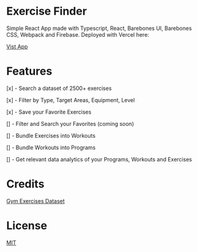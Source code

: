 # Exercise Finder

Simple React App made with Typescript, React, Barebones UI, Barebones CSS, Webpack and Firebase. Deployed with Vercel here:

[Vist App]("")

# Features

[x] - Search a dataset of 2500+ exercises

[x] - Filter by Type, Target Areas, Equipment, Level

[x] - Save your Favorite Exercises

[] - Filter and Search your Favorites (coming soon)

[] - Bundle Exercises into Workouts

[] - Bundle Workouts into Programs

[] - Get relevant data analytics of your Programs, Workouts and Exercises


# Credits

[Gym Exercises Dataset](https://www.kaggle.com/datasets/niharika41298/gym-exercise-data)

# License

[MIT](LICENSE.md)
